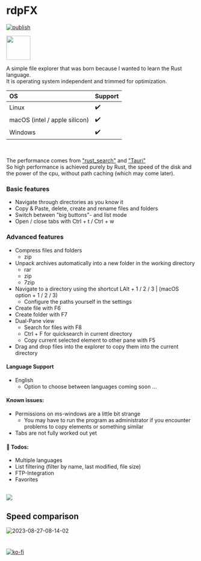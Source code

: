 # rdpFX
[![publish](https://github.com/RickyDane/rdpFX/actions/workflows/main.yml/badge.svg?branch=master)](https://github.com/RickyDane/rdpFX/actions/workflows/main.yml)

<img width="64px" height="auto" src="https://github.com/RickyDane/rdpFX/assets/82893522/880b33d3-d749-49e8-906f-fee2abc053d9" />

A simple file explorer that was born because I wanted to learn the Rust language.
<br>
It is operating system independent and trimmed for optimization.

| OS                              |  Support  |
|:--------------------------------|:----------|
| Linux                           | ✔️        |
| macOS (intel / apple silicon)   | ✔️        |
| Windows                         | ✔️        |
<br>

The performance comes from ["rust_search"](https://crates.io/crates/rust_search) and ["Tauri"](https://tauri.app/)
<br>So high performance is achieved purely by Rust, the speed of the disk and the power of the cpu, without path caching (which may come later).

### Basic features
- Navigate through directories as you know it
- Copy & Paste, delete, create and rename files and folders
- Switch between "big buttons"- and list mode
- Open / close tabs with Ctrl + t / Ctrl + w

### Advanced features
- Compress files and folders
  - zip
- Unpack archives automatically into a new folder in the working directory
  - rar
  - zip
  - 7zip
- Navigate to a directory using the shortcut LAlt + 1 / 2 / 3 | (macOS option + 1 / 2 / 3)
  - Configure the paths yourself in the settings
- Create file with F6
- Create folder with F7
- Dual-Pane view
  - Search for files with F8
  - Ctrl + F for quicksearch in current directory
  - Copy current selected element to other pane with F5
- Drag and drop files into the explorer to copy them into the current directory

#### Language Support
- English
  - Option to choose between languages coming soon ...

#### Known issues:
- Permissions on ms-windows are a little bit strange
  - You may have to run the program as administrator if you encounter problems to copy elements or something similar
- Tabs are not fully worked out yet

#### 📝 Todos:
- Multiple languages
- List filtering (filter by name, last modified, file size)
- FTP-Integration
- Favorites
<br>
<img src="https://github.com/RickyDane/rdpFX/assets/82893522/89baafde-62b4-49b6-ae13-ca832e8eb2e2" />


## Speed comparison
![2023-08-27-08-14-02](https://github.com/RickyDane/rdpFX/assets/82893522/237b28a0-d667-4bea-91a9-a43cb9277c49)

#
[![ko-fi](https://ko-fi.com/img/githubbutton_sm.svg)](https://ko-fi.com/F1F8OL456)
